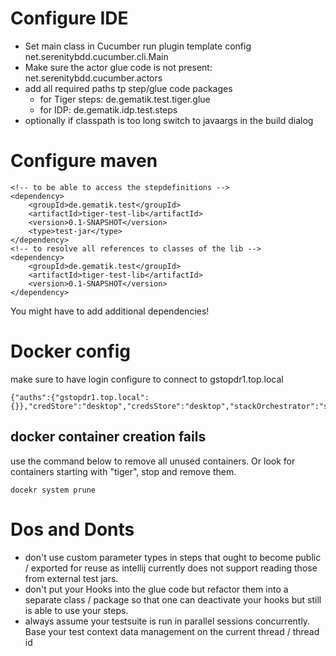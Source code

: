 # Configure IDE

* Set main class in Cucumber run plugin template config net.serenitybdd.cucumber.cli.Main
* Make sure the actor glue code is not present:  net.serenitybdd.cucumber.actors
* add all required paths tp step/glue code packages
    * for Tiger steps: de.gematik.test.tiger.glue
    * for IDP: de.gematik.idp.test.steps
* optionally if classpath is too long switch to javaargs in the build dialog

# Configure maven

```
<!-- to be able to access the stepdefinitions -->
<dependency>
    <groupId>de.gematik.test</groupId>
    <artifactId>tiger-test-lib</artifactId>
    <version>0.1-SNAPSHOT</version>
    <type>test-jar</type>
</dependency>
<!-- to resolve all references to classes of the lib -->
<dependency>
    <groupId>de.gematik.test</groupId>
    <artifactId>tiger-test-lib</artifactId>
    <version>0.1-SNAPSHOT</version>
</dependency>
```

You might have to add additional dependencies!

# Docker config

make sure to have login configure to connect to gstopdr1.top.local

```
{"auths":{"gstopdr1.top.local":{}},"credStore":"desktop","credsStore":"desktop","stackOrchestrator":"swarm"}
```

## docker container creation fails

use the command below to remove all unused containers. Or look for containers starting with "tiger", stop and remove them.

```
docekr system prune
```

# Dos and Donts

* don't use custom parameter types in steps that ought to become public / exported for reuse as intellij currently does
  not support reading those from external test jars.
* don't put your Hooks into the glue code but refactor them into a separate class / package so that one can deactivate
  your hooks but still is able to use your steps.
* always assume your testsuite is run in parallel sessions concurrently. Base your test context data management on the
  current thread / thread id